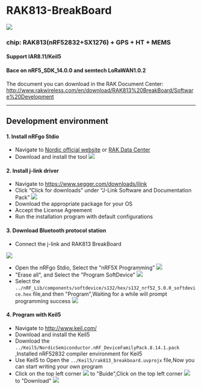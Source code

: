 # RAK813-BreakBoard
![](https://raw.githubusercontent.com/RAKWireless/RAK813-BreakBoard/master/Doc/img/substance.jpg)
### chip: RAK813(nRF52832+SX1276) + GPS + HT + MEMS
#### Support IAR8.11/Keil5
#### Bace on nRF5_SDK_14.0.0 and semtech LoRaWAN1.0.2
The document you can download in the RAK Document Center:
http://www.rakwireless.com/en/download/RAK813%20BreakBoard/Software%20Development

---
## Development environment
#### 1. Install nRFgo Stdio
  * Navigate to [Nordic official website](http://www.nordicsemi.com/eng/Products/Bluetooth-low-energy/nRF52832) or [RAK Data Center](http://www.rakwireless.com/en/download/RAK813%20BreakBoard/Tools)
  * Download and install the tool
![](https://raw.githubusercontent.com/RAKWireless/RAK813-BreakBoard/master/Doc/img/nRFgo%20Stdio%20start.png)
  
#### 2. Install j-link driver
  * Navigate to https://www.segger.com/downloads/jlink
  * Click “Click for downloads” under “J-Link Software and Documentation Pack”
![](https://raw.githubusercontent.com/RAKWireless/RAK813-BreakBoard/master/Doc/img/download%20j-link%20driver.png)
  * Download the appropriate package for your OS
  * Accept the License Agreement
  * Run the installation program with default configurations

#### 3.  Download Bluetooth protocol station
  * Connect the j-link and RAK813 BreakBoard
  
![](https://raw.githubusercontent.com/RAKWireless/RAK813-BreakBoard/master/Doc/img/j-link%20Connect.png)
  * Open the nRFgo Stdio, Select the "nRF5X Programming"
![](https://raw.githubusercontent.com/RAKWireless/RAK813-BreakBoard/master/Doc/img/nRFgo%20Stdio%20programming.png)
  * "Erase all", and Select the "Program SoftDevice"
![](https://raw.githubusercontent.com/RAKWireless/RAK813-BreakBoard/master/Doc/img/erase%20all.png)
  * Select the `../nRF_Lib/components/softdevice/s132/hex/s132_nrf52_5.0.0_softdevice.hex` file,and then "Program",Waiting for a while will prompt programming success
![](https://raw.githubusercontent.com/RAKWireless/RAK813-BreakBoard/master/Doc/img/download%20firmware.png)

#### 4. Program with Keil5
  * Navigate to http://www.keil.com/
  * Download and install the Keil5
  * Download the `../Keil5/NordicSemiconductor.nRF_DeviceFamilyPack.8.14.1.pack` ,Installed nRF52832 compiler environment for Keil5
  * Use Keil5 to Open the `../Keil5/rak813_breakboard.uvprojx` file,Now you can start writing your own program
  * Click on the top left corner ![](https://raw.githubusercontent.com/RAKWireless/RAK813-BreakBoard/master/Doc/img/keil%20buide.png) to "Buide",Click on the top left corner ![](https://raw.githubusercontent.com/RAKWireless/RAK813-BreakBoard/master/Doc/img/keil%20download.png) to "Download"
  ![](https://raw.githubusercontent.com/RAKWireless/RAK813-BreakBoard/master/Doc/img/keil.png)

